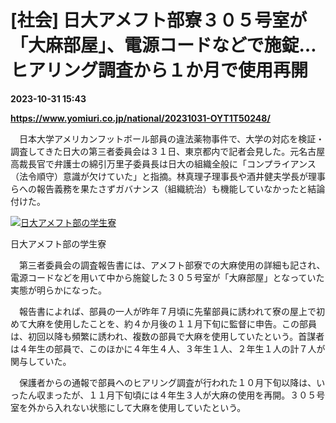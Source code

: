 # [社会] 日大アメフト部寮３０５号室が「大麻部屋」、電源コードなどで施錠…ヒアリング調査から１か月で使用再開

**2023-10-31 15:43**

**https://www.yomiuri.co.jp/national/20231031-OYT1T50248/**

　日本大学アメリカンフットボール部員の違法薬物事件で、大学の対応を検証・調査してきた日大の第三者委員会は３１日、東京都内で記者会見した。元名古屋高裁長官で弁護士の綿引万里子委員長は日大の組織全般に「コンプライアンス（法令順守）意識が欠けていた」と指摘。林真理子理事長や酒井健夫学長が理事らへの報告義務を果たさずガバナンス（組織統治）も機能していなかったと結論付けた。

[![日大アメフト部の学生寮](https://www.yomiuri.co.jp/media/2023/10/20231031-OYT1I50184-1.jpg)](https://www.yomiuri.co.jp/pluralphoto/20231031-OYT1I50184/)

日大アメフト部の学生寮

　第三者委員会の調査報告書には、アメフト部寮での大麻使用の詳細も記され、電源コードなどを用いて中から施錠した３０５号室が「大麻部屋」となっていた実態が明らかになった。

　報告書によれば、部員の一人が昨年７月頃に先輩部員に誘われて寮の屋上で初めて大麻を使用したことを、約４か月後の１１月下旬に監督に申告。この部員は、初回以降も頻繁に誘われ、複数の部員で大麻を使用していたという。首謀者は４年生の部員で、このほかに４年生４人、３年生１人、２年生１人の計７人が関与していた。

　保護者からの通報で部員へのヒアリング調査が行われた１０月下旬以降は、いったん収まったが、１１月下旬頃には４年生３人が大麻の使用を再開。３０５号室を外から入れない状態にして大麻を使用していたという。